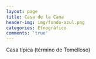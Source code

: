 ```yaml
---
layout: page
title: Casa de la Cana
header-img: img/fondo-azul.png
categories: Etnográfico
comments: 'true'
---
```



Casa típica (término de Tomelloso)

<div class="photos">
</div>
